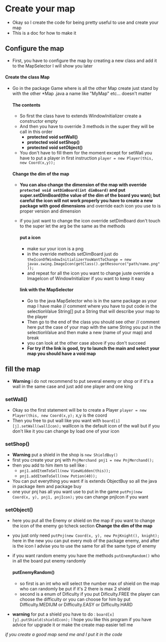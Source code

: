 # Create your map
- Okay so I create the code for being pretty useful to use and create your map
- This is a doc for how to make it 

## Configure the map 
- First, you have to configure the map by creating a new class and add it to the MapSelector I will show you later

#### Create the class Map 
- Go in the package Game where is all the other Map create just stand by with the other 
*Map .java a name like "MyMap" etc... doesn't matter 
  
  #### The contents 
    - So first the class have to extends WindowInitializer create a constructor empty
    - And then you have to override 3 methods  in the super they will be call in this order 
      - **protected void setWall()**
      - **protected void setShop()**
      - **protected void setObject()**
    - You don't have to fill them for the moment except for setWall you have to put a player in first instruction ```player = new Player(this, new Coord(x,y));```
  #### Change the dim of the map
  - **You can also change the dimension of the map with override ```protected void setDimBoard(int dimBoard)``` and put super.setDimBoard(the value of the dim of the board you wan); but careful the icon will not work properly you have to create a new package with good dimensions**
    and override each icon you use to is proper version and dimension
  - if you just want to change the icon override setDimBoard don't touch to the super let the arg be the same as the methods  
    #### put a icon 
    - make sur your icon is a png
    - in the override methods setDimBoard just do ```theIconOfWindowInitializerYouWantToChange = new javax.swing.ImageIcon(getClass().getResource("path/name.png"));```
    - and repeat for all the icon you want to change juste override a ImageIcon of WindowInitializer if you want to keep it easy
     
    #### link with the MapSelector 
    - Go to the java MapSelector who is in the same package as your map 
    I have make // comment where you have to put code in the selectionValue String[] 
      put a String that will describe your map to the player
    - Then go to the end of the class you should see other // comment here put the case of your map with the same 
    String you put in the selectionValue and then make a new (name of your map) and break 
    - you can look at the other case above if you don't succeed
    - **For try if the link is good, try to launch the main and select your map you should have a void map**
    

## fill the map
- **Warning** i do not recommend to put several enemy or shop or if it's a wall in the same case and just add one player and one king 
### setWall()
- Okay so the first statement will be to create a Player ```player = new Player(this, new Coord(x,y);``` x,y is the coord
- Then you free to put wall like you want with ```board[i][j].setWall(wallIcon);``` wallIcon 
  is the default icon of the wall but if you don't like it you can change by load one of your icon
  
### setShop()  
- **Warning** put a shield in the shop is ```new ShieldBuy()```
- first you create your pnj with ```PnjMerchand pnj1 = new PnjMerchand();```
- then you add to him item to sell like :
    - ```pnj1.addItemToSell(new ViewHidden(this));```
    - ```pnj1.addItemToSell(new Potion(40));```
- You can put everything you want if is extends ObjectBuy so all the java in package item and  package buy     
- one your pnj has all you want use to put in the game ```putPnj(new Coord(x, y), pnj1, pnjIcon);``` you can change pnjIcon if you want

### setObject()
- here you put all the Enemy or shield on the map if you want to change the icon of the enemy go tcheck section **Change the dim of the map** 
- you just only need ```putPnj(new Coord(x, y), new PnjKnight(), knight);``` 
  here in the new you can put every mob of the package enemy, and after is the icon 
I advise you to use the same for all the same type of enemy
- if you want random enemy you have the methods ```putEnemyRandom()``` who in all the board put enemy randomly
  #### putEnemyRandom()
  - so first is an int who will select the number max of shield on the map who can randomly be put if it's 2 there is
    max 2 shield
  - second is a enum of Dificulty   if you put Dificulty.FREE the player can choose the difficulty or you can choose for him
    by put Difficulty.MEDIUM or Difficulty.EASY or Difficulty.HARD
    
- **warning** for put a shield you have to do : ```board[x][y].putShield(shieldIcon);```
I hope you like this program if you have advice for upgrade it or make the create map easier tell me
  

*if you create a good map send me and I put it in the code*
